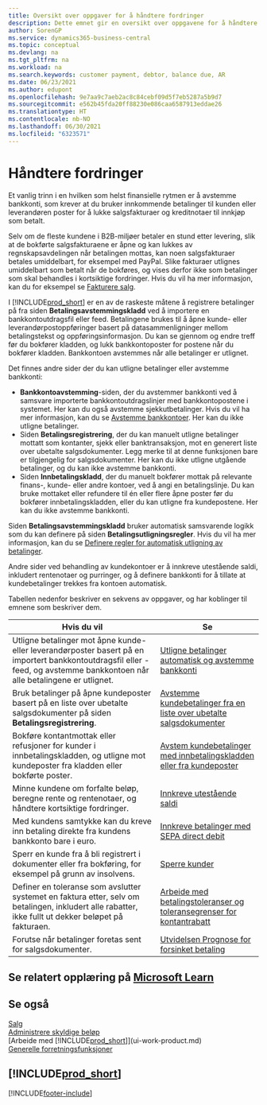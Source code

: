 ```yaml
---
title: Oversikt over oppgaver for å håndtere fordringer
description: Dette emnet gir en oversikt over oppgavene for å håndtere fordringer og utligne betalinger mot kunde- eller leverandørposter.
author: SorenGP
ms.service: dynamics365-business-central
ms.topic: conceptual
ms.devlang: na
ms.tgt_pltfrm: na
ms.workload: na
ms.search.keywords: customer payment, debtor, balance due, AR
ms.date: 06/23/2021
ms.author: edupont
ms.openlocfilehash: 9e7aa9c7aeb2ac8c84cebf09d5f7eb5287a5b9d7
ms.sourcegitcommit: e562b45fda20ff88230e086caa6587913eddae26
ms.translationtype: HT
ms.contentlocale: nb-NO
ms.lasthandoff: 06/30/2021
ms.locfileid: "6323571"
---
```

# <a name="managing-receivables"></a>Håndtere fordringer

Et vanlig trinn i en hvilken som helst finansielle rytmen er å avstemme bankkonti, som krever at du bruker innkommende betalinger til kunden eller leverandøren poster for å lukke salgsfakturaer og kreditnotaer til innkjøp som betalt.

Selv om de fleste kundene i B2B-miljøer betaler en stund etter levering, slik at de bokførte salgsfakturaene er åpne og kan lukkes av regnskapsavdelingen når betalingen mottas, kan noen salgsfakturaer betales umiddelbart, for eksempel med PayPal. Slike fakturaer utlignes umiddelbart som betalt når de bokføres, og vises derfor ikke som betalinger som skal behandles i kortsiktige fordringer. Hvis du vil ha mer informasjon, kan du for eksempel se [Fakturere salg](sales-how-invoice-sales.md).  

I [!INCLUDE[prod_short](includes/prod_short.md)] er en av de raskeste måtene å registrere betalinger på fra siden **Betalingsavstemmingskladd** ved å importere en bankkontoutdragsfil eller feed. Betalingene brukes til å åpne kunde- eller leverandørpostoppføringer basert på datasammenligninger mellom betalingstekst og oppføringsinformasjon. Du kan se gjennom og endre treff før du bokfører kladden, og lukk bankkontoposter for postene når du bokfører kladden. Bankkontoen avstemmes når alle betalinger er utlignet.

Det finnes andre sider der du kan utligne betalinger eller avstemme bankkonti:

* **Bankkontoavstemming**-siden, der du avstemmer bankkonti ved å samsvare importerte bankkontoutdragslinjer med bankkontopostene i systemet. Her kan du også avstemme sjekkutbetalinger. Hvis du vil ha mer informasjon, kan du se [Avstemme bankkontoer](bank-how-reconcile-bank-accounts-separately.md). Her kan du ikke utligne betalinger.
* Siden **Betalingsregistrering**, der du kan manuelt utligne betalinger mottatt som kontanter, sjekk eller banktransaksjon, mot en generert liste over ubetalte salgsdokumenter. Legg merke til at denne funksjonen bare er tilgjengelig for salgsdokumenter. Her kan du ikke utligne utgående betalinger, og du kan ikke avstemme bankkonti.
* Siden **Innbetalingskladd**, der du manuelt bokfører mottak på relevante finans-, kunde- eller andre kontoer, ved å angi en betalingslinje. Du kan bruke mottaket eller refundere til én eller flere åpne poster før du bokfører innbetalingskladden, eller du kan utligne fra kundepostene. Her kan du ikke avstemme bankkonti.

Siden **Betalingsavstemmingskladd** bruker automatisk samsvarende logikk som du kan definere på siden **Betalingsutligningsregler**. Hvis du vil ha mer informasjon, kan du se [Definere regler for automatisk utligning av betalinger](receivables-how-set-up-payment-application-rules.md).  

Andre sider ved behandling av kundekontoer er å innkreve utestående saldi, inkludert rentenotaer og purringer, og å definere bankkonti for å tillate at kundebetalinger trekkes fra kontoen automatisk.

Tabellen nedenfor beskriver en sekvens av oppgaver, og har koblinger til emnene som beskriver dem.  

| Hvis du vil | Se |
| --- | --- |
| Utligne betalinger mot åpne kunde- eller leverandørposter basert på en importert bankkontoutdragsfil eller -feed, og avstemme bankkontoen når alle betalingene er utlignet. |[Utligne betalinger automatisk og avstemme bankkonti](receivables-apply-payments-auto-reconcile-bank-accounts.md) |
| Bruk betalinger på åpne kundeposter basert på en liste over ubetalte salgsdokumenter på siden **Betalingsregistrering**. |[Avstemme kundebetalinger fra en liste over ubetalte salgsdokumenter](receivables-how-reconcile-customer-payments-list-unpaid-sales-documents.md) |
| Bokføre kontantmottak eller refusjoner for kunder i innbetalingskladden, og utligne mot kundeposter fra kladden eller bokførte poster. |[Avstem kundebetalinger med innbetalingskladden eller fra kundeposter](receivables-how-apply-sales-transactions-manually.md) |
| Minne kundene om forfalte beløp, beregne rente og rentenotaer, og håndtere kortsiktige fordringer. |[Innkreve utestående saldi](receivables-collect-outstanding-balances.md) |
|Med kundens samtykke kan du kreve inn betaling direkte fra kundens bankkonto bare i euro.|[Innkreve betalinger med SEPA direct debit](finance-collect-payments-with-sepa-direct-debit.md)|
|Sperr en kunde fra å bli registrert i dokumenter eller fra bokføring, for eksempel på grunn av insolvens.|[Sperre kunder](receivables-how-block-customers.md)|
|Definer en toleranse som avslutter systemet en faktura etter, selv om betalingen, inkludert alle rabatter, ikke fullt ut dekker beløpet på fakturaen.|[Arbeide med betalingstoleranser og toleransegrenser for kontantrabatt](finance-payment-tolerance-and-payment-discount-tolerance.md)|
| Forutse når betalinger foretas sent for salgsdokumenter. | [Utvidelsen Prognose for forsinket betaling](ui-extensions-late-payment-prediction.md) |

## <a name="see-related-training-at-microsoft-learn"></a>Se relatert opplæring på [Microsoft Learn](/learn/paths/process-customer-vendor-payments-dynamics-365-business-central/)

## <a name="see-also"></a>Se også
[Salg](sales-manage-sales.md)  
[Administrere skyldige beløp](payables-manage-payables.md)  
[Arbeide med [!INCLUDE[prod_short](includes/prod_short.md)]](ui-work-product.md)  
[Generelle forretningsfunksjoner](ui-across-business-areas.md)

## [!INCLUDE[prod_short](includes/free_trial_md.md)]  


[!INCLUDE[footer-include](includes/footer-banner.md)]